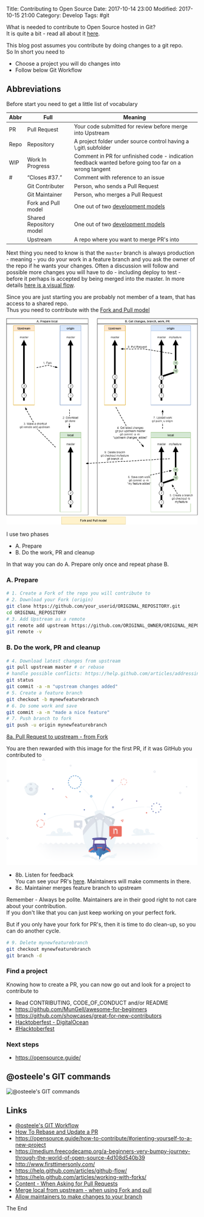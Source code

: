 Title: Contributing to Open Source
Date: 2017-10-14 23:00
Modified: 2017-10-15 21:00
Category: Develop
Tags: #git

What is needed to contribute to Open Source hosted in Git?  
It is quite a bit - read all about it [here](https://opensource.guide/how-to-contribute/).

This blog post assumes you contribute by doing changes to a git repo.  
So In short you need to

* Choose a project you will do changes into
* Follow below Git Workflow

## Abbreviations

Before start you need to get a little list of vocabulary

|Abbr|Full|Meaning|
|---|---|---|
|PR|Pull Request|Your code submitted for review before merge into Upstream|
|Repo|Repository|A project folder under source control having a \\.git\ subfolder|
|WIP|Work In Progress|Comment in PR for unfinished code - indication feedback wanted before going too far on a wrong tangent|
|#|“Closes #37.”|Comment with reference to an issue|
||Git Contributer|Person, who sends a Pull Request|
||Git Maintainer|Person, who merges a Pull Request|
||Fork and Pull model|One out of two [development models](https://help.github.com/articles/about-collaborative-development-models/)|
||Shared Repository model|One out of two [development models](https://help.github.com/articles/about-collaborative-development-models/)|
||Upstream|A repo where you want to merge PR's into|

Next thing you need to know is that the `master` branch is always production - meaning - you do your work in a feature branch and you ask the owner of the repo if he wants your changes. Often a discussion will follow and possible more changes you will have to do - including deploy to test - before it perhaps is accepted by being merged into the master.
In more details [here is a visual flow](https://guides.github.com/introduction/flow/).

Since you are just starting you are probably not member of a team, that has access to a shared repo.  
Thus you need to contribute with the [Fork and Pull model](https://help.github.com/articles/about-collaborative-development-models/)

![Fork and Pull model](img/2017-10-14-Fork-and-Pull.png "Fork and Pull model")

I use two phases

* A. Prepare
* B. Do the work, PR and cleanup

In that way you can do A. Prepare only once and repeat phase B.

### A. Prepare

```bash
# 1. Create a Fork of the repo you will contribute to
# 2. Download your Fork (origin)
git clone https://github.com/your_userid/ORIGINAL_REPOSITORY.git
cd ORIGINAL_REPOSITORY
# 3. Add Upstream as a remote
git remote add upstream https://github.com/ORIGINAL_OWNER/ORIGINAL_REPOSITORY.git
git remote -v
```

### B. Do the work, PR and cleanup

```bash
# 4. Download latest changes from upstream
git pull upstream master # or rebase
# handle possible conflicts: https://help.github.com/articles/addressing-merge-conflicts/
git status
git commit -a -m "upstream changes added"
# 5. Create a feature branch
git checkout -b mynewfeaturebranch
# 6. Do some work and save
git commit -a -m "made a nice feature"
# 7. Push branch to fork
git push -u origin mynewfeaturebranch
``` 
[8a. Pull Request to upstream - from Fork](https://help.github.com/articles/creating-a-pull-request-from-a-fork/)  

You are then rewarded with this image for the first PR, if it was GitHub you contributed to  
![The first Pull Request](img/2017-10-14-profile-first-pr.png "The first Pull Request")

* 8b. Listen for feedback  
You can see your PR's [here](https://github.com/pulls). Maintainers will make comments in there.
* 8c. Maintainer merges feature branch to upstream

Remember - Always be polite. Maintainers are in their good right to not care about your contribution.  
If you don't like that you can just keep working on your perfect fork.

But if you only have your fork for PR's, then it is time to do clean-up, so you can do another cycle.

```bash
# 9. Delete mynewfeaturebranch
git checkout mynewfeaturebranch
git branch -d
```

### Find a project

Knowing how to create a PR, you can now go out and look for a project to contribute to

* Read CONTRIBUTING, CODE_OF_CONDUCT and/or README
* <https://github.com/MunGell/awesome-for-beginners>
* <https://github.com/showcases/great-for-new-contributors>
* [Hacktoberfest - DigitalOcean](https://hacktoberfest.digitalocean.com/?utm_source=local&utm_medium=email&utm_campaign=Hacktoberfest2017#projects)
* [#Hacktoberfest](https://github.com/search?q=state%3Aopen+label%3Ahacktoberfest+is%3Aissue&type=Issues&utf8=%E2%9C%93&utm_source=DigitalOcean_Hacktoberfest2017)

### Next steps

* <https://opensource.guide/>

## @osteele's GIT commands

![@osteele's GIT commands](http://images.osteele.com/2008/git-transport.png "@osteele's GIT commands")

## Links

* [@osteele's GIT Workflow](http://blog.osteele.com/2008/05/my-git-workflow/)
* [How To Rebase and Update a PR](https://www.digitalocean.com/community/tutorials/how-to-rebase-and-update-a-pull-request)
* <https://opensource.guide/how-to-contribute/#orienting-yourself-to-a-new-project>
* <https://medium.freecodecamp.org/a-beginners-very-bumpy-journey-through-the-world-of-open-source-4d108d540b39>
* <http://www.firsttimersonly.com/>
* <https://help.github.com/articles/github-flow/>
* <https://help.github.com/articles/working-with-forks/>
* [Content - When Asking for Pull Requests](https://help.github.com/categories/collaborating-with-issues-and-pull-requests/)
* [Merge local from upstream - when using Fork and pull](https://help.github.com/articles/merging-an-upstream-repository-into-your-fork/)
* [Allow maintainers to make changes to your branch](https://help.github.com/articles/allowing-changes-to-a-pull-request-branch-created-from-a-fork/)

The End
